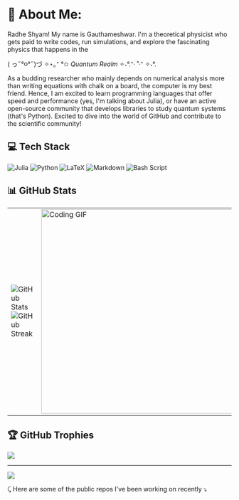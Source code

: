 # 💫 About Me:
Radhe Shyam! My name is Gauthameshwar. I'm a theoretical physicist who gets paid to write codes, run simulations, and explore the fascinating physics that happens in the 

( っ˶°૦°˶)づ ✧⋆｡⁺ °✩ _Quantum Realm_ ✧˖°.⁺‧ ˚‧⁺ ✧˖°.

As a budding researcher who mainly depends on numerical analysis more than writing equations with chalk on a board, the computer is my best friend. Hence, I am excited to learn programming languages that offer speed and performance (yes, I'm talking about Julia), or have an active open-source community that develops libraries to study quantum systems (that's Python). Excited to dive into the world of GitHub and contribute to the scientific community!

## 💻 Tech Stack
![Julia](https://img.shields.io/badge/-Julia-9558B2?style=for-the-badge&logo=julia&logoColor=white) ![Python](https://img.shields.io/badge/python-3670A0?style=for-the-badge&logo=python&logoColor=ffdd54) ![LaTeX](https://img.shields.io/badge/latex-%23008080.svg?style=for-the-badge&logo=latex&logoColor=white) ![Markdown](https://img.shields.io/badge/markdown-%23000000.svg?style=for-the-badge&logo=markdown&logoColor=white) ![Bash Script](https://img.shields.io/badge/bash_script-%23121011.svg?style=for-the-badge&logo=gnu-bash&logoColor=white)

## 📊 GitHub Stats

<table style="border: none; border-collapse: collapse;">
  <tr>
    <td>
      <img src="https://github-readme-stats.vercel.app/api?username=Gauthameshwar&theme=highcontrast&hide_border=false&include_all_commits=true&count_private=true" alt="GitHub Stats" />
      <img src="https://github-readme-streak-stats.herokuapp.com/?user=Gauthameshwar&theme=highcontrast&hide_border=false" alt="GitHub Streak" />
    </td>
    <td>
      <img src="https://github.com/user-attachments/assets/4722cedd-30b7-431d-bb3a-31767abe227a" width="460" alt="Coding GIF" />
    </td>
  </tr>
</table>

## 🏆 GitHub Trophies
![](https://github-profile-trophy.vercel.app/?username=Gauthameshwar&theme=radical&no-frame=true&no-bg=true&margin-w=4)

---
[![](https://visitcount.itsvg.in/api?id=Gauthameshwar&icon=0&color=0)](https://visitcount.itsvg.in)


⤹ Here are some of the public repos I've been working on recently ⤵

<!--
**Gauthameshwar/Gauthameshwar** is a ✨ _special_ ✨ repository because its `README.md` (this file) appears on your GitHub profile.

Here are some ideas to get you started:

- 🔭 I’m currently working on ...
- 🌱 I’m currently learning ...
- 👯 I’m looking to collaborate on ...
- 🤔 I’m looking for help with ...
- 💬 Ask me about ...
- 📫 How to reach me: ...
- 😄 Pronouns: ...
- ⚡ Fun fact: ...
-->
